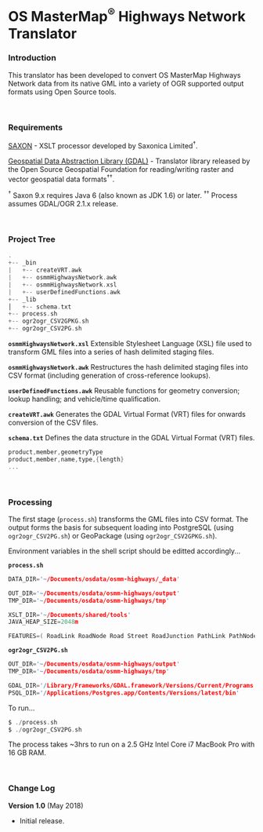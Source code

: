 
# OS MasterMap<sup>&reg;</sup> Highways Network Translator

### Introduction
This translator has been developed to convert OS MasterMap Highways Network data from its native GML into a variety of OGR supported output formats using Open Source tools.

<br>

### Requirements
[SAXON] - XSLT processor developed by Saxonica Limited<sup>&dagger;</sup>.

[Geospatial Data Abstraction Library (GDAL)] - Translator library released by the Open Source Geospatial Foundation for reading/writing raster and vector geospatial data formats<sup>&dagger;&dagger;</sup>.

<sup>&dagger;</sup> Saxon 9.x requires Java 6 (also known as JDK 1.6) or later.
<sup>&dagger;&dagger;</sup> Process assumes GDAL/OGR 2.1.x release.

<br>

### Project Tree
```c
.
+-- _bin
|   +-- createVRT.awk
|   +-- osmmHighwaysNetwork.awk
|   +-- osmmHighwaysNetwork.xsl
|   +-- userDefinedFunctions.awk
+-- _lib
│   +-- schema.txt
+-- process.sh
+-- ogr2ogr_CSV2GPKG.sh
+-- ogr2ogr_CSV2PG.sh
```

**`osmmHighwaysNetwork.xsl`**
Extensible Stylesheet Language (XSL) file used to transform GML files into a series of hash delimited staging files.

**`osmmHighwaysNetwork.awk`**
Restructures the hash delimited staging files into CSV format (including generation of cross-reference lookups).

**`userDefinedFunctions.awk`**
Reusable functions for geometry conversion; lookup handling; and vehicle/time qualification.

**`createVRT.awk`**
Generates the GDAL Virtual Format (VRT) files for onwards conversion of the CSV files.

**`schema.txt`**
Defines the data structure in the GDAL Virtual Format (VRT) files.
```c
product,member,geometryType
product,member,name,type,{length}
...
```

<br>

### Processing
The first stage (`process.sh`) transforms the GML files into CSV format. The output forms the basis for subsequent loading into PostgreSQL (using `ogr2ogr_CSV2PG.sh`) or GeoPackage (using `ogr2ogr_CSV2GPKG.sh`).

Environment variables in the shell script should be editted accordingly...

**`process.sh`**
```c
DATA_DIR='~/Documents/osdata/osmm-highways/_data'

OUT_DIR='~/Documents/osdata/osmm-highways/output'
TMP_DIR='~/Documents/osdata/osmm-highways/tmp'

XSLT_DIR='~/Documents/shared/tools'
JAVA_HEAP_SIZE=2048m

FEATURES=( RoadLink RoadNode Road Street RoadJunction PathLink PathNode ConnectingLink ConnectingNode Path FerryLink FerryNode FerryTerminal AccessRestriction Dedication TurnRestriction RestrictionForVehicles Hazard Structure Maintenance Reinstatement SpecialDesignation )

```

**`ogr2ogr_CSV2PG.sh`**
```c
OUT_DIR='~/Documents/osdata/osmm-highways/output'
TMP_DIR='~/Documents/osdata/osmm-highways/tmp'

GDAL_DIR='/Library/Frameworks/GDAL.framework/Versions/Current/Programs'
PSQL_DIR='/Applications/Postgres.app/Contents/Versions/latest/bin'

```

To run...
```c
$ ./process.sh
$ ./ogr2ogr_CSV2PG.sh
```

The process takes ~3hrs to run on a 2.5 GHz Intel Core i7 MacBook Pro with 16 GB RAM.

<br>

### Change Log
**Version 1.0** (May 2018)

* Initial release.


[//]: # (These are reference links used in the body of this note and get stripped out when the markdown processor does its job. There is no need to format nicely because it shouldn't be seen. http://stackoverflow.com/questions/4823468/store-comments-in-markdown-syntax)

   [Geospatial Data Abstraction Library (GDAL)]: <https://trac.osgeo.org/gdal/wiki/DownloadingGdalBinaries>
   [SAXON]: <http://saxon.sourceforge.net/>
